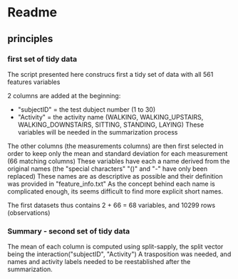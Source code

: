 
# Readme #

## principles ##

### first set of tidy data ###
The script presented here construcs first a tidy set of data with all 561 features variables

2 columns are added at the beginning: 
* "subjectID" = the test dubject number (1 to 30)
* "Activity" = the activity name (WALKING, WALKING_UPSTAIRS, WALKING_DOWNSTAIRS, SITTING, STANDING, LAYING)
These variables will be needed in the summarization process

The other columns (the measurements columns) are then first selected in order to keep only the mean and standard deviation 
for each measurement (66 matching columns)
These variables have each a name derived from the original names (the "special characters" "()" and "-" have only been replaced)
These names are as descriptive as possible and their definition was provided in "feature_info.txt"
As the concept behind each name is complicated enough, its seems difficult to find  more explicit short names.

The first datasets thus contains 2 + 66 = 68 variables, and 10299 rows (observations)

### Summary - second set of tidy data ###
The mean of each column is computed using split-sapply, the split vector being the interaction("subjectID", "Activity")
A trasposition was needed, and names and activity labels needed to be reestablished after the summarization.



